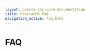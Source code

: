 ```yaml
---
layout: presta-cms-core-documentation
title: PrestaCMS FAQ
navigation_active: faq.html
---
```


# FAQ

